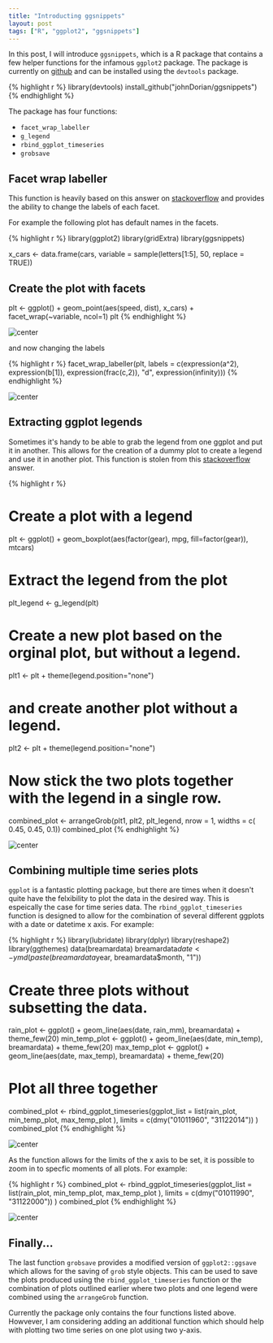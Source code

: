 ```yaml
---
title: "Introducting ggsnippets"
layout: post
tags: ["R", "ggplot2", "ggsnippets"]
---
```

 
In this post, I will introduce `ggsnippets`, which is a R package that contains a few helper functions for the infamous `ggplot2` package. The package is currently on [github](https://github.com/johnDorian/ggsnippets) and can be installed using the `devtools` package.
 

{% highlight r %}
library(devtools)
install_github("johnDorian/ggsnippets")
{% endhighlight %}
 
The package has four functions:
 
* `facet_wrap_labeller`
* `g_legend`
* `rbind_ggplot_timeseries`
* `grobsave`
 
## Facet wrap labeller
 
This function is heavily based on this answer on [stackoverflow](http://stackoverflow.com/questions/11979017) and provides the ability to change the labels of each facet.
 
For example the following plot has default names in the facets.
 

{% highlight r %}
library(ggplot2)
library(gridExtra)
library(ggsnippets)
 
x_cars <- data.frame(cars, variable = sample(letters[1:5],
                                             50,
                                             replace = TRUE))
## Create the plot with facets
plt <- ggplot() + geom_point(aes(speed, dist), x_cars) +
  facet_wrap(~variable, ncol=1)
plt
{% endhighlight %}

<img src="/figures/2015-04-02-ggsnippets/unnamed-chunk-2-1.png" title="center" alt="center" style="display: block; margin: auto;" />
 
and now changing the labels
 

{% highlight r %}
facet_wrap_labeller(plt, labels = c(expression(a^2),
                                    expression(b[1]),
                                    expression(frac(c,2)),
                                    "d",
                                    expression(infinity)))
{% endhighlight %}

<img src="/figures/2015-04-02-ggsnippets/unnamed-chunk-3-1.png" title="center" alt="center" style="display: block; margin: auto;" />
 
## Extracting ggplot legends
 
Sometimes it's handy to be able to grab the legend from one ggplot and put it in another. This allows for the creation of a dummy plot to create a legend and use it in another plot. This function is stolen from this [stackoverflow](http://stackoverflow.com/questions/11883844) answer.
 

{% highlight r %}
# Create a plot with a legend
plt <- ggplot() + 
  geom_boxplot(aes(factor(gear), mpg, fill=factor(gear)), mtcars)
# Extract the legend from the plot
plt_legend <- g_legend(plt)
# Create a new plot based on the orginal plot, but without a legend.
plt1 <- plt +  theme(legend.position="none")
# and create another plot without a legend.
plt2 <- plt +  theme(legend.position="none")
# Now stick the two plots together with the legend in a single row.
combined_plot <- arrangeGrob(plt1, plt2, plt_legend, nrow = 1, widths = c( 0.45, 0.45, 0.1))
combined_plot
{% endhighlight %}

<img src="/figures/2015-04-02-ggsnippets/unnamed-chunk-4-1.png" title="center" alt="center" style="display: block; margin: auto;" />
 
## Combining multiple time series plots 
 
`ggplot` is a fantastic plotting package, but there are times when it doesn't quite have the felxibility to plot the data in the desired way. This is espeically the case for time series data. The `rbind_ggplot_timeseries` function is designed to allow for the combination of several different ggplots with a date or datetime x axis. For example:
 
 

{% highlight r %}
library(lubridate)
library(dplyr)
library(reshape2)
library(ggthemes)
data(breamardata)
breamardata$date <- ymd(paste(breamardata$year, breamardata$month, "1"))
 
# Create three plots without subsetting the data.
rain_plot <- ggplot() + geom_line(aes(date, rain_mm), breamardata) + theme_few(20)
min_temp_plot <- ggplot() + geom_line(aes(date, min_temp), breamardata) + theme_few(20)
max_temp_plot <- ggplot() + geom_line(aes(date, max_temp), breamardata) + theme_few(20)
 
# Plot all three together
combined_plot <- rbind_ggplot_timeseries(ggplot_list = 
                                           list(rain_plot,
                                                min_temp_plot,
                                                max_temp_plot
                                                ),
                                         limits = c(dmy("01011960", "31122014"))
                                         )
combined_plot
{% endhighlight %}

<img src="/figures/2015-04-02-ggsnippets/unnamed-chunk-5-1.png" title="center" alt="center" style="display: block; margin: auto;" />
 
As the function allows for the limits of the x axis to be set, it is possible to zoom in to specfic moments of all plots. For example:
 

{% highlight r %}
combined_plot <- rbind_ggplot_timeseries(ggplot_list = 
                                           list(rain_plot,
                                                min_temp_plot,
                                                max_temp_plot
                                                ),
                                         limits = c(dmy("01011990", "31122000"))
                                         )
combined_plot
{% endhighlight %}

<img src="/figures/2015-04-02-ggsnippets/unnamed-chunk-6-1.png" title="center" alt="center" style="display: block; margin: auto;" />
 
 
## Finally...
 
The last function `grobsave` provides a modified version of `ggplot2::ggsave` which allows for the saving of `grob` style objects. This can be used to save the plots produced using the `rbind_ggplot_timeseries` function or the combination of plots outlined earlier where two plots and one legend were combined using the `arrangeGrob` function.
 
Currently the package only contains the four functions listed above. Howvever, I am considering adding an additional function which should help with plotting two time series on one plot using two y-axis. 
 
 
 
 
